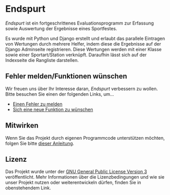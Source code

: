 # Endspurt

*Endspurt* ist ein fortgeschrittenes Evaluationsprogramm zur Erfassung
sowie Auswertung der Ergebnisse eines Sportfestes.

Es wurde mit Python und Django erstellt und erlaubt das parallele
Eintragen von Wertungen durch mehrere Helfer, indem diese die
Ergebnisse auf der Django Adminseite registrieren.  Diese Wertungen
werden mit einer Klasse sowie einer Sportart/Station verknüpft.
Daraufhin lässt sich auf der Indexseite die Rangliste darstellen.

## Fehler melden/Funktionen wünschen

Wir freuen uns über Ihr Interesse daran, *Endspurt* verbessern zu
wollen.  Bitte besuchen Sie einen der folgenden Links, um...

 - [Einen Fehler zu melden](https://github.com/guemax/endspurt/issues/new)
 - [Sich eine neue Funktion zu wünschen](https://github.com/guemax/endspurt/issues/new)

## Mitwirken

Wenn Sie das Projekt durch eigenen Programmcode unterstützen möchten,
folgen Sie bitte [dieser Anleitung](CONTRIBUTING.md).

## Lizenz

Das Projekt wurde unter der [GNU General Public License Version
3](https://www.gnu.org/licenses/gpl-3.0.en.html) veröffentlicht.  Mehr
Informationen über die Lizenzbedingungen und wie sie unser Projekt
nutzen oder weiterentwickeln dürfen, finden Sie in obenstehendem Link.
